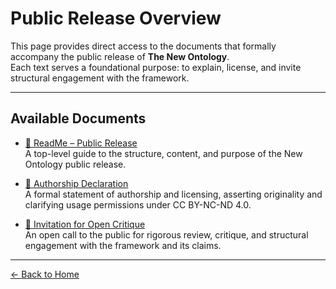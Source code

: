 # Public Release Overview

This page provides direct access to the documents that formally accompany the public release of **The New Ontology**.  
Each text serves a foundational purpose: to explain, license, and invite structural engagement with the framework.

---

## Available Documents

- [📘 ReadMe – Public Release](ReadMe-Public-Release.md)  
  A top-level guide to the structure, content, and purpose of the New Ontology public release.

- [🧾 Authorship Declaration](Authorship-Declaration.md)  
  A formal statement of authorship and licensing, asserting originality and clarifying usage permissions under CC BY-NC-ND 4.0.

- [🧪 Invitation for Open Critique](/the-new-ontology---public-release/assets/pdfs/Invitation-for-Open-Critique.pdf)  
  An open call to the public for rigorous review, critique, and structural engagement with the framework and its claims.

---

[← Back to Home](/the-new-ontology---public-release/)
